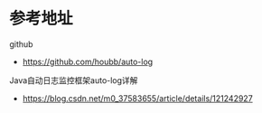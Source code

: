 # 参考地址
github
- https://github.com/houbb/auto-log

Java自动日志监控框架auto-log详解
- https://blog.csdn.net/m0_37583655/article/details/121242927

